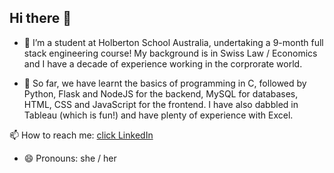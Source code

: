 ## Hi there 👋

- 🔭 I’m a student at Holberton School Australia, undertaking a 9-month full stack engineering course! My background is in Swiss Law / Economics and I have a decade of experience working in the corprorate world. 

- 🌱 So far, we have learnt the basics of programming in C, followed by Python, Flask and NodeJS for the backend, MySQL for databases, HTML, CSS and JavaScript for the frontend. I have also dabbled in Tableau (which is fun!) and have plenty of experience with Excel. 

📫 How to reach me: [click LinkedIn](https://www.linkedin.com/in/carolezenruffinen)

- 😄 Pronouns: she / her 

